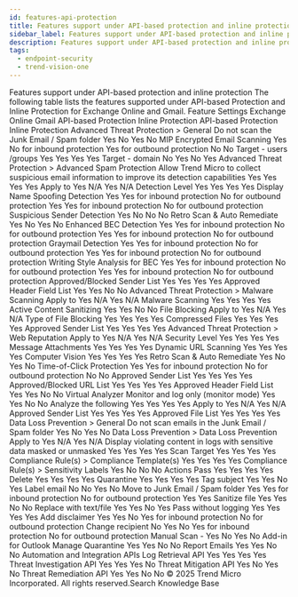 ```yaml
---
id: features-api-protection
title: Features support under API-based protection and inline protection
sidebar_label: Features support under API-based protection and inline protection
description: Features support under API-based protection and inline protection
tags:
  - endpoint-security
  - trend-vision-one
---
```


 Features support under API-based protection and inline protection The following table lists the features supported under API-based Protection and Inline Protection for Exchange Online and Gmail. Feature Settings Exchange Online Gmail API-based Protection Inline Protection API-based Protection Inline Protection Advanced Threat Protection > General Do not scan the Junk Email / Spam folder Yes No Yes No MIP Encrypted Email Scanning Yes No for inbound protection Yes for outbound protection No No Target - users /groups Yes Yes Yes Yes Target - domain No Yes No Yes Advanced Threat Protection > Advanced Spam Protection Allow Trend Micro to collect suspicious email information to improve its detection capabilities Yes Yes Yes Yes Apply to Yes N/A Yes N/A Detection Level Yes Yes Yes Yes Display Name Spoofing Detection Yes Yes for inbound protection No for outbound protection Yes Yes for inbound protection No for outbound protection Suspicious Sender Detection Yes No No No Retro Scan & Auto Remediate Yes No Yes No Enhanced BEC Detection Yes Yes for inbound protection No for outbound protection Yes Yes for inbound protection No for outbound protection Graymail Detection Yes Yes for inbound protection No for outbound protection Yes Yes for inbound protection No for outbound protection Writing Style Analysis for BEC Yes Yes for inbound protection No for outbound protection Yes Yes for inbound protection No for outbound protection Approved/Blocked Sender List Yes Yes Yes Yes Approved Header Field List Yes Yes No No Advanced Threat Protection > Malware Scanning Apply to Yes N/A Yes N/A Malware Scanning Yes Yes Yes Yes Active Content Sanitizing Yes Yes No No File Blocking Apply to Yes N/A Yes N/A Type of File Blocking Yes Yes Yes Yes Compressed Files Yes Yes Yes Yes Approved Sender List Yes Yes Yes Yes Advanced Threat Protection > Web Reputation Apply to Yes N/A Yes N/A Security Level Yes Yes Yes Yes Message Attachments Yes Yes Yes Yes Dynamic URL Scanning Yes Yes Yes Yes Computer Vision Yes Yes Yes Yes Retro Scan & Auto Remediate Yes No Yes No Time-of-Click Protection Yes Yes for inbound protection No for outbound protection No No Approved Sender List Yes Yes Yes Yes Approved/Blocked URL List Yes Yes Yes Yes Approved Header Field List Yes Yes No No Virtual Analyzer Monitor and log only (monitor mode) Yes Yes No No Analyze the following Yes Yes Yes Yes Apply to Yes N/A Yes N/A Approved Sender List Yes Yes Yes Yes Approved File List Yes Yes Yes Yes Data Loss Prevention > General Do not scan emails in the Junk Email / Spam folder Yes No Yes No Data Loss Prevention > Data Loss Prevention Apply to Yes N/A Yes N/A Display violating content in logs with sensitive data masked or unmasked Yes Yes Yes Yes Scan Target Yes Yes Yes Yes Compliance Rule(s) > Compliance Template(s) Yes Yes Yes Yes Compliance Rule(s) > Sensitivity Labels Yes No No No Actions Pass Yes Yes Yes Yes Delete Yes Yes Yes Yes Quarantine Yes Yes Yes Yes Tag subject Yes Yes No Yes Label email No No Yes No Move to Junk Email / Spam folder Yes Yes for inbound protection No for outbound protection Yes Yes Sanitize file Yes Yes No No Replace with text/file Yes Yes No Yes Pass without logging Yes Yes Yes Yes Add disclaimer Yes Yes No Yes for inbound protection No for outbound protection Change recipient No Yes No Yes for inbound protection No for outbound protection Manual Scan - Yes No Yes No Add-in for Outlook Manage Quarantine Yes Yes No No Report Emails Yes Yes No No Automation and Integration APIs Log Retrieval API Yes Yes Yes Yes Threat Investigation API Yes Yes Yes No Threat Mitigation API Yes No Yes No Threat Remediation API Yes Yes No No © 2025 Trend Micro Incorporated. All rights reserved.Search Knowledge Base